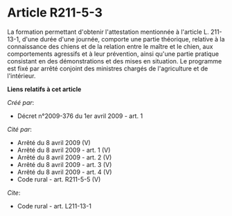# Article R211-5-3

La formation permettant d'obtenir l'attestation mentionnée à l'article L. 211-13-1, d'une durée d'une journée, comporte une
partie théorique, relative à la connaissance des chiens et de la relation entre le maître et le chien, aux comportements
agressifs et à leur prévention, ainsi qu'une partie pratique consistant en des démonstrations et des mises en situation. Le
programme est fixé par arrêté conjoint des ministres chargés de l'agriculture et de l'intérieur.

**Liens relatifs à cet article**

_Créé par_:

  - Décret n°2009-376 du 1er avril 2009 - art. 1

_Cité par_:

  - Arrêté du 8 avril 2009 (V)
  - Arrêté du 8 avril 2009 - art. 1 (V)
  - Arrêté du 8 avril 2009 - art. 2 (V)
  - Arrêté du 8 avril 2009 - art. 3 (V)
  - Arrêté du 8 avril 2009 - art. 4 (V)
  - Code rural - art. R211-5-5 (V)

_Cite_:

  - Code rural - art. L211-13-1
